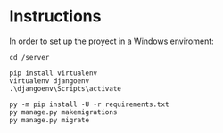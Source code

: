 # Instructions

In order to set up the proyect in a Windows enviroment:

```
cd /server
```

```
pip install virtualenv
virtualenv djangoenv
.\djangoenv\Scripts\activate
```

```
py -m pip install -U -r requirements.txt
py manage.py makemigrations
py manage.py migrate
```
